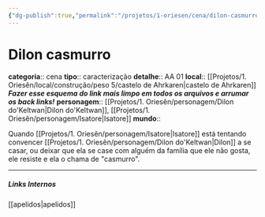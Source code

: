 ```yaml
---
{"dg-publish":true,"permalink":"/projetos/1-oriesen/cena/dilon-casmurro/","dgHomeLink":true,"dgPassFrontmatter":false}
---
```



# Dilon casmurro
**categoria**:: cena
**tipo**:: caracterização
**detalhe**:: AA 01
**local**:: [[Projetos/1. Oriesên/local/construção/peso 5/castelo de Ahrkaren|castelo de Ahrkaren]]
***Fazer esse esquema do link mais limpo em todos os arquivos e arrumar os back links!***
**personagem**:: [[Projetos/1. Oriesên/personagem/Dilon do'Keltwan|Dilon do'Keltwan]], [[Projetos/1. Oriesên/personagem/Isatore|Isatore]]
**mundo**:: 

Quando [[Projetos/1. Oriesên/personagem/Isatore|Isatore]] está tentando convencer [[Projetos/1. Oriesên/personagem/Dilon do'Keltwan|Dilon]] a se casar, ou deixar que ela se case com alguém da família que ele não gosta, ele resiste e ela o chama de "casmurro".


---
##### Links Internos
[[apelidos|apelidos]]